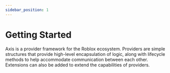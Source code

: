 ```yaml
---
sidebar_position: 1
---
```


# Getting Started

Axis is a provider framework for the Roblox ecosystem. Providers are simple structures that provide high-level encapsulation of logic, along with lifecycle methods to help accommodate communication between each other. Extensions can also be added to extend the capabilities of providers.
